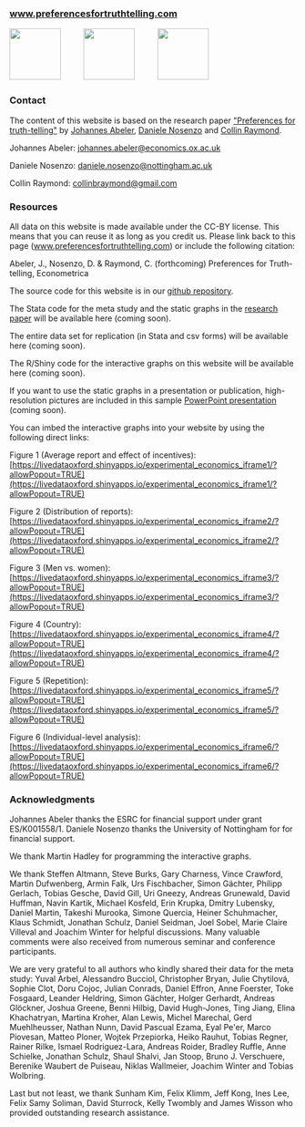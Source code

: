 ### www.preferencesfortruthtelling.com

<img src="https://truthtellingstudy.github.io/img/oxford_logo.png"  height="90" />   &emsp; &emsp;   <img src="https://truthtellingstudy.github.io/img/nottingham_logo.png"   height="90" />  &emsp; &emsp;  <img src="https://truthtellingstudy.github.io/img/purdue_logo.png"   height="90" />


### Contact

The content of this website is based on the research paper ["Preferences for truth-telling"](http://ftp.iza.org/dp10188.pdf) by [Johannes Abeler](https://sites.google.com/site/johannesabeler/), [Daniele Nosenzo](https://sites.google.com/site/danielenosenzoeconomics/) and [Collin Raymond](https://sites.google.com/site/collinbraymond/home). 


Johannes Abeler: johannes.abeler@economics.ox.ac.uk

Daniele Nosenzo: daniele.nosenzo@nottingham.ac.uk

Collin Raymond: collinbraymond@gmail.com


### Resources

All data on this website is made available under the CC-BY license. This means that you can reuse it as long as you credit us. Please link back to this page (www.preferencesfortruthtelling.com) or include the following citation:

Abeler, J., Nosenzo, D. & Raymond, C. (forthcoming) Preferences for Truth-telling, Econometrica



The source code for this website is in our [github repository](https://github.com/truthtellingstudy).

The Stata code for the meta study and the static graphs in the [research paper](http://ftp.iza.org/dp10188.pdf) will be available here  (coming soon).

The entire data set for replication (in Stata and csv forms) will be available here (coming soon).

The R/Shiny code for the interactive graphs on this website will be available here (coming soon).



If you want to use the static graphs in a presentation or publication, high-resolution pictures are included in this sample [PowerPoint presentation](XXX) (coming soon).

You can imbed the interactive graphs into your website by using the following direct links:

Figure 1 (Average report and effect of incentives): [https://livedataoxford.shinyapps.io/experimental_economics_iframe1/?allowPopout=TRUE](https://livedataoxford.shinyapps.io/experimental_economics_iframe1/?allowPopout=TRUE)


Figure 2 (Distribution of reports): [https://livedataoxford.shinyapps.io/experimental_economics_iframe2/?allowPopout=TRUE](https://livedataoxford.shinyapps.io/experimental_economics_iframe2/?allowPopout=TRUE)


Figure 3 (Men vs. women): [https://livedataoxford.shinyapps.io/experimental_economics_iframe3/?allowPopout=TRUE](https://livedataoxford.shinyapps.io/experimental_economics_iframe3/?allowPopout=TRUE)


Figure 4 (Country): [https://livedataoxford.shinyapps.io/experimental_economics_iframe4/?allowPopout=TRUE](https://livedataoxford.shinyapps.io/experimental_economics_iframe4/?allowPopout=TRUE)


Figure 5 (Repetition): [https://livedataoxford.shinyapps.io/experimental_economics_iframe5/?allowPopout=TRUE](https://livedataoxford.shinyapps.io/experimental_economics_iframe5/?allowPopout=TRUE)


Figure 6 (Individual-level analysis): [https://livedataoxford.shinyapps.io/experimental_economics_iframe6/?allowPopout=TRUE](https://livedataoxford.shinyapps.io/experimental_economics_iframe6/?allowPopout=TRUE)


### Acknowledgments

Johannes Abeler thanks the ESRC for financial support under grant ES/K001558/1. Daniele Nosenzo thanks the University of Nottingham for for financial support.

We thank Martin Hadley for programming the interactive graphs.

We thank Steffen Altmann, Steve Burks, Gary Charness, Vince Crawford, Martin Dufwenberg, Armin Falk, Urs Fischbacher, Simon Gächter, Philipp Gerlach, Tobias Gesche, David Gill, Uri Gneezy, Andreas Grunewald, David Huffman, Navin Kartik, Michael Kosfeld, Erin Krupka, Dmitry Lubensky, Daniel Martin, Takeshi Murooka, Simone Quercia, Heiner Schuhmacher, Klaus Schmidt, Jonathan Schulz, Daniel Seidman, Joel Sobel, Marie Claire Villeval and Joachim Winter for helpful discussions. Many valuable comments were also received from numerous seminar and conference participants.

We are very grateful to all authors who kindly shared their data for the meta study: Yuval Arbel, Alessandro Bucciol, Christopher Bryan, Julie Chytilová, Sophie Clot, Doru Cojoc, Julian Conrads, Daniel Effron, Anne Foerster, Toke Fosgaard, Leander Heldring, Simon Gächter, Holger Gerhardt, Andreas Glöckner, Joshua Greene, Benni Hilbig, David Hugh-Jones, Ting Jiang, Elina Khachatryan, Martina Kroher, Alan Lewis, Michel Marechal, Gerd Muehlheusser, Nathan Nunn, David Pascual Ezama, Eyal Pe'er, Marco Piovesan, Matteo Ploner, Wojtek Przepiorka, Heiko Rauhut, Tobias Regner, Rainer Rilke, Ismael Rodriguez-Lara, Andreas Roider, Bradley Ruffle, Anne Schielke, Jonathan Schulz, Shaul Shalvi, Jan Stoop, Bruno J. Verschuere, Berenike Waubert de Puiseau, Niklas Wallmeier, Joachim Winter and Tobias Wolbring.

Last but not least, we thank Sunham Kim, Felix Klimm, Jeff Kong, Ines Lee, Felix Samy Soliman, David Sturrock, Kelly Twombly and James Wisson who provided outstanding research assistance.

